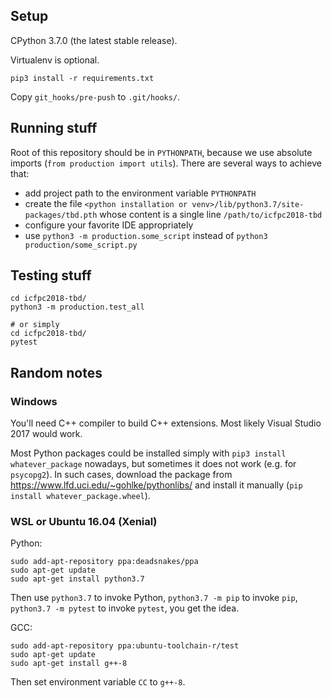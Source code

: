 ## Setup

CPython 3.7.0 (the latest stable release).

Virtualenv is optional.

`pip3 install -r requirements.txt`

Copy `git_hooks/pre-push` to `.git/hooks/`.


## Running stuff

Root of this repository should be in `PYTHONPATH`, because we use absolute imports (`from production import utils`). There are several ways to achieve that:
  - add project path to the environment variable `PYTHONPATH`
  - create the file `<python installation or venv>/lib/python3.7/site-packages/tbd.pth` whose content is a single line `/path/to/icfpc2018-tbd`
  - configure your favorite IDE appropriately
  - use `python3 -m production.some_script` instead of `python3 production/some_script.py`


## Testing stuff

```
cd icfpc2018-tbd/
python3 -m production.test_all

# or simply
cd icfpc2018-tbd/
pytest
```


## Random notes

### Windows

You'll need C++ compiler to build C++ extensions.
Most likely Visual Studio 2017 would work.

Most Python packages could be installed simply with `pip3 install whatever_package` nowadays,
but sometimes it does not work (e.g. for `psycopg2`).
In such cases, download the package from https://www.lfd.uci.edu/~gohlke/pythonlibs/
and install it manually (`pip install whatever_package.wheel`).

### WSL or Ubuntu 16.04 (Xenial)

Python:

```
sudo add-apt-repository ppa:deadsnakes/ppa
sudo apt-get update
sudo apt-get install python3.7
```

Then use `python3.7` to invoke Python,
`python3.7 -m pip` to invoke `pip`,
`python3.7 -m pytest` to invoke `pytest`,
you get the idea.

GCC:

```
sudo add-apt-repository ppa:ubuntu-toolchain-r/test
sudo apt-get update
sudo apt-get install g++-8
```

Then set environment variable `CC` to `g++-8`.
